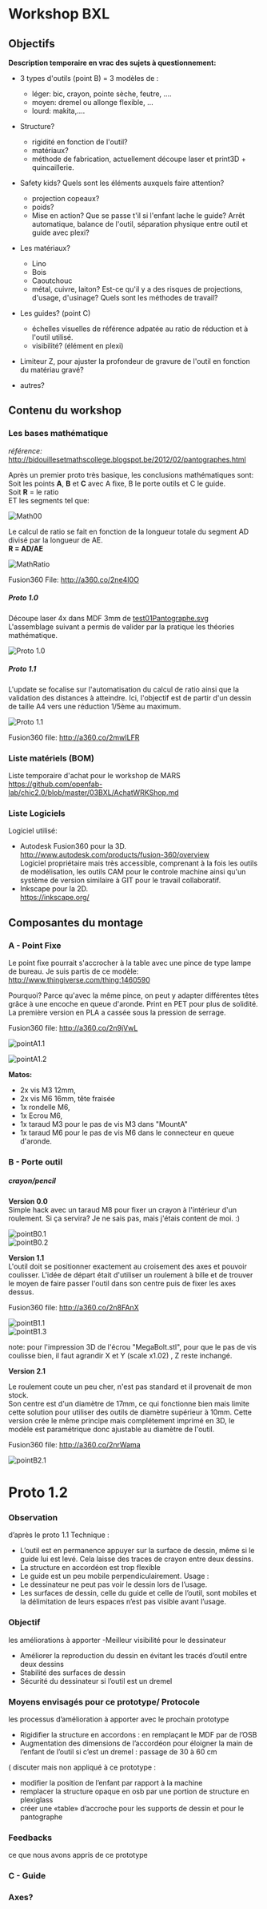 # Workshop BXL 
## Objectifs 

**Description temporaire en vrac des sujets à questionnement:**  

- 3 types d'outils (point B) = 3 modèles de : 
  - léger: bic, crayon, pointe sèche, feutre, .... 
  - moyen: dremel ou allonge flexible, ... 
  - lourd: makita,....
  
- Structure?
	- rigidité en fonction de l'outil?
	- matériaux? 
	- méthode de fabrication, actuellement découpe laser et print3D + quincaillerie.
  
- Safety kids?    Quels sont les éléments auxquels faire attention?
  - projection copeaux?
  - poids? 
  - Mise en action? Que se passe t'il si l'enfant lache le guide? Arrêt automatique, balance de l'outil, séparation physique entre outil et guide avec plexi?
- Les matériaux?
  - Lino
  - Bois
  - Caoutchouc
  - métal, cuivre, laiton?
  Est-ce qu'il y a des risques de projections, d'usage, d'usinage? Quels sont les méthodes de travail?
- Les guides? (point C)
  - échelles visuelles de référence adpatée au ratio de réduction et à l'outil utilisé.
  - visibilité? (élément en plexi)

- Limiteur Z, pour ajuster la profondeur de gravure de l'outil en fonction du matériau gravé?
- autres?

## Contenu du workshop
### Les bases mathématique
*référence:*  
http://bidouillesetmathscollege.blogspot.be/2012/02/pantographes.html  

Après un premier proto très basique, les conclusions mathématiques sont:   
Soit les points **A**, **B** et **C** avec A fixe, B le porte outils et C le guide.   
Soit **R** = le ratio   
ET les segments tel que:  

![Math00](https://github.com/openfab-lab/chic2.0/blob/master/03BXL/Working%20files/Math00.png)

Le calcul de ratio se fait en fonction de la longueur totale du segment AD divisé par la longueur de AE.    
**R = AD/AE**

![MathRatio](https://github.com/openfab-lab/chic2.0/blob/master/03BXL/Working%20files/MathRatio%20low.jpg)

Fusion360 File: http://a360.co/2ne4I0O  

##### Proto 1.0
Découpe laser 4x dans MDF 3mm de [test01Pantographe.svg](https://github.com/openfab-lab/chic2.0/blob/master/03BXL/Working%20files/test01Pantographe.svg)  
L'assemblage suivant a permis de valider par la pratique les théories mathématique.

![Proto 1.0](https://github.com/openfab-lab/chic2.0/blob/master/03BXL/Working%20files/Proto1.0.jpg)

##### Proto 1.1

L'update se focalise sur l'automatisation du calcul de ratio ainsi que la validation des distances à atteindre. 
Ici, l'objectif est de partir d'un dessin de taille A4 vers une réduction 1/5ème au maximum.  

![Proto 1.1](https://github.com/openfab-lab/chic2.0/blob/master/03BXL/Working%20files/Proto1.1.jpg)

Fusion360 file: http://a360.co/2mwILFR

### Liste matériels (BOM)

Liste temporaire d'achat pour le workshop de MARS  
https://github.com/openfab-lab/chic2.0/blob/master/03BXL/AchatWRKShop.md

### Liste Logiciels

Logiciel utilisé:
- Autodesk Fusion360 pour la 3D.  
http://www.autodesk.com/products/fusion-360/overview  
Logiciel propriétaire mais très accessible, comprenant à la fois les outils de modélisation, les outils CAM pour le controle machine ainsi qu'un système de version similaire à GIT pour le travail collaboratif.  
- Inkscape pour la 2D.   
https://inkscape.org/



## Composantes du montage
### A - Point Fixe

Le point fixe pourrait s'accrocher à la table avec une pince de type lampe de bureau. Je suis partis de ce modèle:   
http://www.thingiverse.com/thing:1460590

Pourquoi? Parce qu'avec la même pince, on peut y adapter différentes têtes grâce à une encoche en queue d'aronde. 
Print en PET pour plus de solidité. La première version en PLA a cassée sous la pression de serrage.   

Fusion360 file: http://a360.co/2n9jVwL    

![pointA1.1](https://github.com/openfab-lab/chic2.0/blob/master/03BXL/Working%20files/PointA1.1.jpg)   

![pointA1.2](https://github.com/openfab-lab/chic2.0/blob/master/03BXL/Working%20files/pointA1.2.jpg)    

**Matos:**   
- 2x vis M3 12mm,   
- 2x vis M6 16mm, tête fraisée  
- 1x rondelle M6,  
- 1x Ecrou M6,  
- 1x taraud M3 pour le pas de vis M3 dans "MountA"  
- 1x taraud M6 pour le pas de vis M6 dans le connecteur en queue d'aronde. 


### B - Porte outil

##### crayon/pencil
**Version 0.0**  
Simple hack avec un taraud M8 pour fixer un crayon à l'intérieur d'un roulement.   Si ça servira? Je ne sais pas, mais j'étais content de moi. :)

![pointB0.1](https://github.com/openfab-lab/chic2.0/blob/master/03BXL/Working%20files/pointB0.1.jpg)  
![pointB0.2](https://github.com/openfab-lab/chic2.0/blob/master/03BXL/Working%20files/pointB0.2.jpg)    

**Version 1.1**    
L'outil doit se positionner exactement au croisement des axes et pouvoir coulisser. L'idée de départ était d'utiliser un roulement à bille et de trouver le moyen de faire passer l'outil dans son centre puis de fixer les axes dessus.  

Fusion360 file: http://a360.co/2n8FAnX   

![pointB1.1](https://github.com/openfab-lab/chic2.0/blob/master/03BXL/Working%20files/pointB1.1.jpg)  
![pointB1.3](https://github.com/openfab-lab/chic2.0/blob/master/03BXL/Working%20files/pointB1.3.jpg)  

note: pour l'impression 3D de l'écrou "MegaBolt.stl", pour que le pas de vis coulisse bien, il faut agrandir X et Y (scale x1.02) , Z reste inchangé.

**Version 2.1**

Le roulement coute un peu cher, n'est pas standard et il provenait de mon stock.   
Son centre est d'un diamètre de 17mm, ce qui fonctionne bien mais limite cette solution pour utiliser des outils de diamètre supérieur à 10mm. Cette version crée le même principe mais complétement imprimé en 3D, le modèle est paramétrique donc ajustable au diamètre de l'outil.   

Fusion360 file: http://a360.co/2nrWama

![pointB2.1](https://github.com/openfab-lab/chic2.0/blob/master/03BXL/Working%20files/pointB2.1.jpg)

# Proto 1.2
### Observation 
d’après le proto 1.1
Technique : 
- L’outil est en permanence appuyer sur la surface de dessin, même si le guide lui est levé. Cela laisse des traces de crayon entre deux dessins. 
- La structure en accordéon est trop flexible 
- Le guide est un peu mobile perpendiculairement.
Usage : 
- Le dessinateur ne peut pas voir le dessin lors de l’usage.
- Les surfaces de dessin, celle du guide et celle de l’outil, sont mobiles et la délimitation de leurs espaces n’est pas visible avant l’usage.


### Objectif 
les améliorations à apporter 
 -Meilleur visibilité pour le dessinateur
- Améliorer la reproduction du dessin en évitant les tracés d’outil entre deux dessins
- Stabilité des surfaces de dessin
- Sécurité du dessinateur si l’outil est un dremel 

### Moyens envisagés pour ce prototype/ Protocole
les processus d’amélioration à apporter avec le prochain prototype
- Rigidifier la structure en accordons : en remplaçant le MDF par de l’OSB 
- Augmentation des dimensions de l’accordéon pour éloigner la main de l’enfant de l’outil si c’est un dremel : passage de 30 à 60 cm

( discuter mais non appliqué à ce prototype : 
- modifier la position de l’enfant par rapport à la machine
- remplacer la structure opaque en osb par une portion de structure en plexiglass
- créer une «table» d’accroche pour les supports de dessin et pour le pantographe 

### Feedbacks 
ce que nous avons appris de ce prototype

### C - Guide
### Axes?



